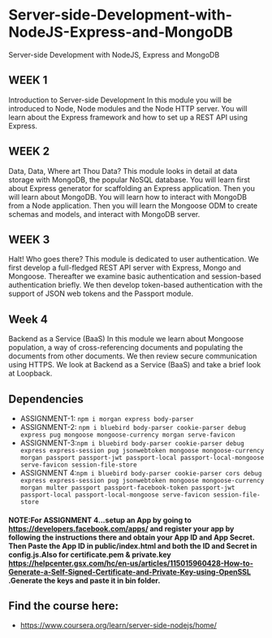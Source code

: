 # Server-side-Development-with-NodeJS-Express-and-MongoDB
Server-side Development with NodeJS, Express and MongoDB

## WEEK 1
Introduction to Server-side Development
In this module you will be introduced to Node, Node modules and the Node HTTP server. You will learn about the Express framework and how to set up a REST API using Express.

## WEEK 2
Data, Data, Where art Thou Data?
This module looks in detail at data storage with MongoDB, the popular NoSQL database. You will learn first about Express generator for scaffolding an Express application. Then you will learn about MongoDB. You will learn how to interact with MongoDB from a Node application. Then you will learn the Mongoose ODM to create schemas and models, and interact with MongoDB server.

## WEEK 3
Halt! Who goes there?
This module is dedicated to user authentication. We first develop a full-fledged REST API server with Express, Mongo and Mongoose. Thereafter we examine basic authentication and session-based authentication briefly. We then develop token-based authentication with the support of JSON web tokens and the Passport module.

## Week 4
Backend as a Service (BaaS)
In this module we learn about Mongoose population, a way of cross-referencing documents and populating the documents from other documents. We then review secure communication using HTTPS. We look at Backend as a Service (BaaS) and take a brief look at Loopback.

## Dependencies
* ASSIGNMENT-1: `npm i morgan express body-parser`
* ASSIGNMENT-2: `npm i bluebird body-parser cookie-parser debug express pug mongoose mongoose-currency morgan serve-favicon`
* ASSIGNMENT-3:`npm i bluebird body-parser cookie-parser debug express express-session pug jsonwebtoken mongoose mongoose-currency morgan passport passport-jwt passport-local passport-local-mongoose serve-favicon session-file-store`
* ASSIGNMENT 4:`npm i bluebird body-parser cookie-parser cors debug express express-session pug jsonwebtoken mongoose mongoose-currency morgan multer passport passport-facebook-token passport-jwt passport-local passport-local-mongoose serve-favicon session-file-store`
#### NOTE:For ASSIGNMENT 4...setup an App by going to https://developers.facebook.com/apps/ and register your app by following the instructions there and obtain your App ID and App Secret. Then Paste the App ID in public/index.html and both the ID and Secret in config.js.Also for certificate.pem & private.key https://helpcenter.gsx.com/hc/en-us/articles/115015960428-How-to-Generate-a-Self-Signed-Certificate-and-Private-Key-using-OpenSSL .Generate the keys and paste it in bin folder.

## Find the course here:
* https://www.coursera.org/learn/server-side-nodejs/home/
